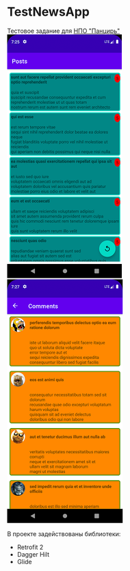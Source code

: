 # TestNewsApp
Тестовое задание для [НПО "Панцирь"](https://securige.com/)
![app img](./posts.png)
![app img](./comments.png)


В проекте задействованы библиотеки:
- Retrofit 2
- Dagger Hilt
- Glide

